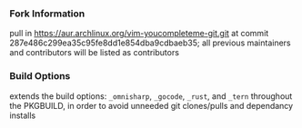 ### Fork Information

pull in https://aur.archlinux.org/vim-youcompleteme-git.git at commit
287e486c299ea35c95fe8dd1e854dba9cdbaeb35;
all previous maintainers and contributors will be listed as
contributors

### Build Options

extends the build options: `_omnisharp`, `_gocode`, `_rust`, and `_tern`
throughout the PKGBUILD, in order to avoid unneeded git clones/pulls
and dependancy installs
